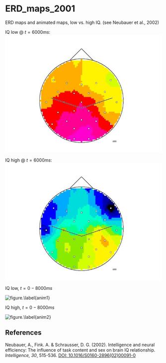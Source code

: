 # ERD_maps_2001
ERD maps and animated maps, low vs. high IQ. (see Neubauer et al., 2002)

IQ low @ $t=6000 ms$:
![figure.\label{pic1}](pic1.png)

IQ high @ $t=6000 ms$:
![figure.\label{pic2}](pic2.png)

IQ low, $t=0-8000 ms$

![figure.\label{anim1}](pic1.gif)

IQ high, $t=0-8000 ms$

![figure.\label{anim2}](pic2.gif)

## References

Neubauer, A., Fink. A. & Schrausser, D. G. (2002). Intelligence and neural efficiency: The influence of task content and sex on brain IQ relationship. *Intelligence, 30*, 515-536. [DOI: 10.1016/S0160-2896(02)00091-0](https://doi.org/10.1016/S0160-2896(02)00091-0)
